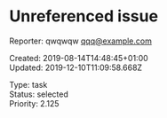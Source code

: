 # Unreferenced issue

Reporter: qwqwqw <qqq@example.com>  

Created: 2019-08-14T14:48:45+01:00  
Updated: 2019-12-10T11:09:58.668Z

Type: task  
Status: selected  
Priority: 2.125
